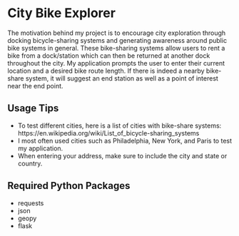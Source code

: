 # City Bike Explorer
The motivation behind my project is to encourage city exploration through docking bicycle-sharing systems and generating awareness around public bike systems in general. These bike-sharing systems allow users to rent a bike from a dock/station which can then be returned at another dock throughout the city. My application prompts the user to enter their current location and a desired bike route length. If there is indeed a nearby bike-share system, it will suggest an end station as well as a point of interest near the end point.

## Usage Tips
<ul>
<li>To test different cities, here is a list of cities with bike-share systems: https://en.wikipedia.org/wiki/List_of_bicycle-sharing_systems <br>
<li>I most often used cities such as Philadelphia, New York, and Paris to test my application.
<li>When entering your address, make sure to include the city and state or country.
</ul>

## Required Python Packages
<ul>
<li>requests
<li>json
<li>geopy
<li>flask
<ul>
